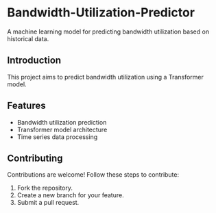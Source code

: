 # Bandwidth-Utilization-Predictor



A machine learning model for predicting bandwidth utilization based on historical data.
## Introduction
This project aims to predict bandwidth utilization using a Transformer model.
## Features
- Bandwidth utilization prediction
- Transformer model architecture
- Time series data processing

## Contributing
Contributions are welcome! Follow these steps to contribute:
1. Fork the repository.
2. Create a new branch for your feature.
3. Submit a pull request.
